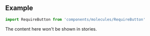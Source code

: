 <!-- # RequireButton :

Application RequireButton.

<!-- Brief summary of what the component is, and what it's for. -->

<!-- STORY -->

## Example

```js
import RequireButton from 'components/molecules/RequireButton'
```

<!-- SOURCE -->

<!-- STORY_SOURCE -->

<!-- STORY HIDE START -->

The content here won't be shown in stories.

<!-- STORY HIDE END -->

<!-- PROPS -->

